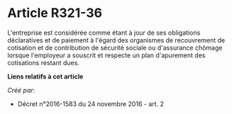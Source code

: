 # Article R321-36

L'entreprise est considérée comme étant à jour de ses obligations déclaratives et de paiement à l'égard des organismes de
recouvrement de cotisation et de contribution de sécurité sociale ou d'assurance chômage lorsque l'employeur a souscrit et
respecte un plan d'apurement des cotisations restant dues.

**Liens relatifs à cet article**

_Créé par_:

  - Décret n°2016-1583 du 24 novembre 2016 - art. 2
